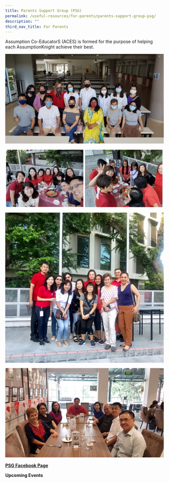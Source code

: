 ```yaml
---
title: Parents Support Group (PSG)
permalink: /useful-resources/for-parents/parents-support-group-psg/
description: ""
third_nav_title: For Parents
---
```

Assumption Co-EducatorS (ACES) is formed for the purpose of helping each AssumptionKnight achieve their best.

![Parents Support Group (PSG)](/images/WhatsApp%20Image%202021-08-25.jpeg)

![Parents Support Group (PSG)](/images/Parents%20Support%20Group%20(PSG).jpeg)

![Parents Support Group (PSG)](/images/WhatsApp%20Image%202021-08-25_.jpeg)

![Parents Support Group (PSG)](/images/PSG%20Lunch%20@%20ART%20Restuarant.png)


[**PSG Facebook Page**](https://www.facebook.com/Assumption-English-School-Parent-Support-Group-106705764613277/)   
  
**Upcoming Events**